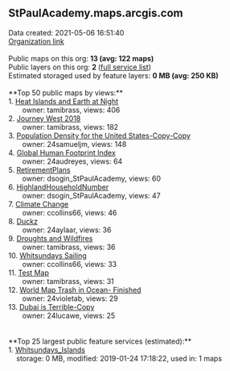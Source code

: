 <h2>StPaulAcademy.maps.arcgis.com</h2> Data created: 2021-05-06 16:51:40 <br /><a target='new' href='https://StPaulAcademy.maps.arcgis.com'>Organization link</a><br /><br />Public maps on this org: <b>13 (avg: 122 maps)</b><br />Public layers on this org: <b>2 </b>(<a target='new' href='https://services.arcgis.com/kWCfx9n3C9gCzKTN/ArcGIS/rest/services'>full service list</a>)<br />Estimated storaged used by feature layers: <b>0 MB (avg: 250 KB)</b><br /><br />**Top 50 public maps by views:**<br />  1. <a target='new' href='https://www.arcgis.com/home/item.html?id=eccfbe74f65248cf9324ed9e4fbc7602'>Heat Islands and Earth at Night</a> <br />  &nbsp;&nbsp;&nbsp;&nbsp; &nbsp;&nbsp;owner: tamibrass, views: 406<br />  2. <a target='new' href='https://www.arcgis.com/home/item.html?id=64733291c4884093944b945f945b9a96'>Journey West 2018</a> <br />  &nbsp;&nbsp;&nbsp;&nbsp; &nbsp;&nbsp;owner: tamibrass, views: 182<br />  3. <a target='new' href='https://www.arcgis.com/home/item.html?id=22433dc5903b40fe816d387a079a85f8'>Population Density for the United States-Copy-Copy</a> <br />  &nbsp;&nbsp;&nbsp;&nbsp; &nbsp;&nbsp;owner: 24samueljm, views: 148<br />  4. <a target='new' href='https://www.arcgis.com/home/item.html?id=c6473c257a1041bebe12fc69b60cec6d'>Global Human Footprint Index</a> <br />  &nbsp;&nbsp;&nbsp;&nbsp; &nbsp;&nbsp;owner: 24audreyes, views: 64<br />  5. <a target='new' href='https://www.arcgis.com/home/item.html?id=c011d7d9cbf94a538f82f9af5d8a78de'>RetirementPlans</a> <br />  &nbsp;&nbsp;&nbsp;&nbsp; &nbsp;&nbsp;owner: dsogin_StPaulAcademy, views: 60<br />  6. <a target='new' href='https://www.arcgis.com/home/item.html?id=801c5052a9334fd2b34726963802641c'>HighlandHouseholdNumber</a> <br />  &nbsp;&nbsp;&nbsp;&nbsp; &nbsp;&nbsp;owner: dsogin_StPaulAcademy, views: 47<br />  7. <a target='new' href='https://www.arcgis.com/home/item.html?id=8d2ec6d095d64fe085e053de54221d07'>Climate Change</a> <br />  &nbsp;&nbsp;&nbsp;&nbsp; &nbsp;&nbsp;owner: ccollins66, views: 46<br />  8. <a target='new' href='https://www.arcgis.com/home/item.html?id=7d75ab64827a491694649c2785088e6b'>Duckz</a> <br />  &nbsp;&nbsp;&nbsp;&nbsp; &nbsp;&nbsp;owner: 24aylaar, views: 36<br />  9. <a target='new' href='https://www.arcgis.com/home/item.html?id=7760426255cc481ba3a76db08ca64b1a'>Droughts and Wildfires</a> <br />  &nbsp;&nbsp;&nbsp;&nbsp; &nbsp;&nbsp;owner: tamibrass, views: 36<br />  10. <a target='new' href='https://www.arcgis.com/home/item.html?id=2e3b45f481894a6585c14dfbf3443021'>Whitsundays Sailing</a> <br />  &nbsp;&nbsp;&nbsp;&nbsp; &nbsp;&nbsp;owner: ccollins66, views: 33<br />  11. <a target='new' href='https://www.arcgis.com/home/item.html?id=c46070e3e07d4c38a29f2061f8c844ee'>Test Map</a> <br />  &nbsp;&nbsp;&nbsp;&nbsp; &nbsp;&nbsp;owner: tamibrass, views: 31<br />  12. <a target='new' href='https://www.arcgis.com/home/item.html?id=bd6e5fadf8454e0b8ba7702bd6f8e2dc'>World Map Trash in Ocean- Finished</a> <br />  &nbsp;&nbsp;&nbsp;&nbsp; &nbsp;&nbsp;owner: 24violetab, views: 29<br />  13. <a target='new' href='https://www.arcgis.com/home/item.html?id=2dc2472797e748d19ccad31165de3e7f'>Dubai is Terrible-Copy</a> <br />  &nbsp;&nbsp;&nbsp;&nbsp; &nbsp;&nbsp;owner: 24lucawe, views: 25<br /><br /><br />**Top 25 largest public feature services (estimated):**<br /> 1. <a target='new' href='https://www.arcgis.com/home/item.html?id=22002af6530444c097987a370397a039'>Whitsundays_Islands</a><br /> &nbsp;&nbsp;&nbsp;&nbsp;storage: 0 MB, modified: 2019-01-24 17:18:22,  used in: 1 maps<br />